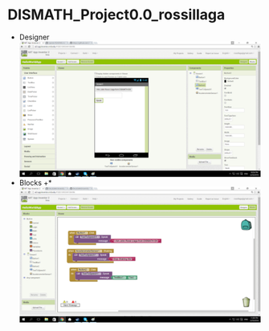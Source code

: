 # DISMATH_Project0.0_rossillaga

 * Designer
  	![Screenshot](d.PNG)
  * Blocks
 +*        ![Screenshot](b.PNG)
